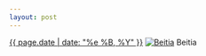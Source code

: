 ```yaml
---
layout: post
---
```


<p>
  <time><a href="/10">{{ page.date | date: "%e %B, %Y" }}</a></time>
  <a href="/10"><img src="{{ site.assets_url }}/10-640.jpg" srcset="{{ site.assets_url }}/10-1280.jpg 1280w, {{ site.assets_url }}/10-960.jpg 960w, {{ site.assets_url }}/10-640.jpg 640w, {{ site.assets_url }}/10-320.jpg 320w" sizes="(min-width: 700px) 50vw, calc(100vw - 2rem)" alt="Beitia" /></a>
  <span>Beitia</span>
</p>
